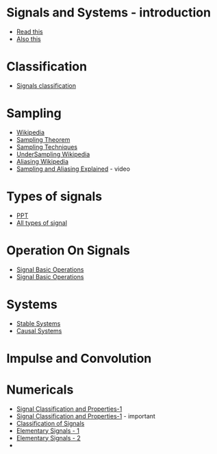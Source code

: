 # Signals and Systems - introduction
- [Read this](https://www.tutorialspoint.com/dip/signals_and_system_introduction.htm)
- [Also this](https://www.tutorialspoint.com/signals_and_systems/signals_and_systems_overview.htm)


# Classification
- [Signals classification](https://www.tutorialspoint.com/signals_and_systems/signals_classification.htm)

# Sampling
- [Wikipedia](https://en.wikipedia.org/wiki/Sampling_(signal_processing))
- [Sampling Theorem](https://www.tutorialspoint.com/signals_and_systems/signals_sampling_theorem.htm)
- [Sampling Techniques](https://www.tutorialspoint.com/signals_and_systems/signals_sampling_techniques.htm)
- [UnderSampling Wikipedia](https://en.wikipedia.org/wiki/Undersampling)
- [Aliasing Wikipedia](https://en.wikipedia.org/wiki/Aliasing)
- [Sampling and Aliasing Explained](https://www.youtube.com/watch?v=yWqrx08UeUs) - video

# Types of signals
- [PPT](https://web.iit.edu/sites/web/files/departments/academic-affairs/academic-resource-center/pdfs/signal_systems_prop.pdf)
- [All types of signal](https://www.tutorialspoint.com/signals_and_systems/signals_classification.htm#:~:text=A%20signal%20is%20said%20to%20be%20deterministic%20if%20there%20is,at%20any%20instant%20of%20time.&text=Non%2Ddeterministic%20signals%20are%20random,are%20modelled%20in%20probabilistic%20terms.)


# Operation On Signals
- [Signal Basic Operations](https://www.tutorialspoint.com/signals_and_systems/signals_basic_operations.htm)
- [Signal Basic Operations](https://www.electrical4u.com/basic-signal-operations/)
  
# Systems
- [Stable Systems](https://www.tutorialspoint.com/digital_signal_processing/dsp_stable_systems.htm)
- [Causal Systems](https://www.tutorialspoint.com/digital_signal_processing/dsp_causal_systems.htm)

# Impulse and Convolution








# Numericals
- [Signal Classification and Properties-1](https://www.sanfoundry.com/signals-systems-mcqs-signal-classification-and-properties/)
- [Signal Classification and Properties-1](https://www.sanfoundry.com/signals-systems-questions-answers-freshers/) - important
- [Classification of Signals](https://www.sanfoundry.com/signals-systems-questions-answers-classification-signals/)
- [Elementary Signals - 1](https://www.sanfoundry.com/signals-systems-questions-answers-elementary-signals-1/)
- [Elementary Signals - 2](https://www.sanfoundry.com/signals-systems-questions-answers-experienced/)
- 